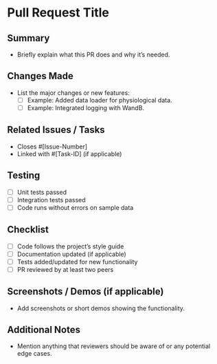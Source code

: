 # Pull Request Title

## Summary
- Briefly explain what this PR does and why it’s needed.

## Changes Made
- List the major changes or new features:
  - [ ] Example: Added data loader for physiological data.
  - [ ] Example: Integrated logging with WandB.

## Related Issues / Tasks
- Closes #[Issue-Number]
- Linked with #[Task-ID] (if applicable)

## Testing
- [ ] Unit tests passed
- [ ] Integration tests passed
- [ ] Code runs without errors on sample data

## Checklist
- [ ] Code follows the project’s style guide
- [ ] Documentation updated (if applicable)
- [ ] Tests added/updated for new functionality
- [ ] PR reviewed by at least two peers

## Screenshots / Demos (if applicable)
- Add screenshots or short demos showing the functionality.

## Additional Notes
- Mention anything that reviewers should be aware of or any potential edge cases.
